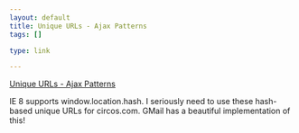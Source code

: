 ```yaml
--- 
layout: default
title: Unique URLs - Ajax Patterns
tags: []

type: link

---
```

<a href="http://ajaxpatterns.org/Unique_URLs">Unique URLs - Ajax Patterns</a>

IE 8 supports window.location.hash. I seriously need to use these hash-based unique URLs for circos.com. GMail has a beautiful implementation of this!
